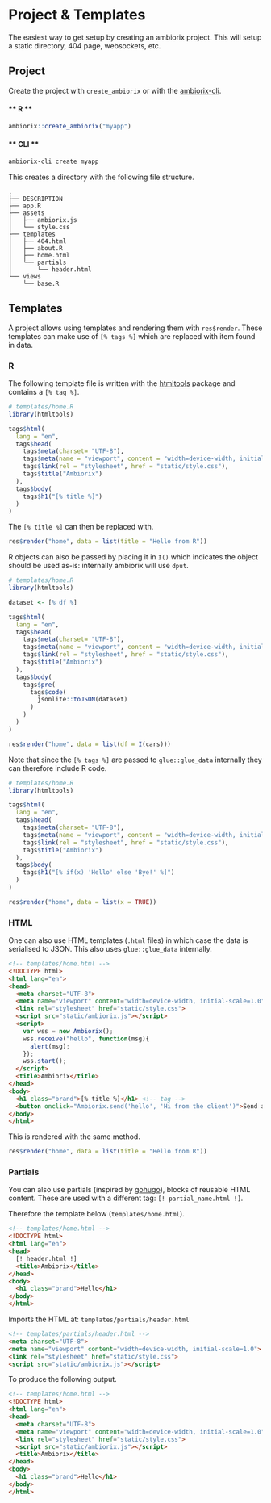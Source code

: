 
# Project & Templates

The easiest way to get setup by creating an ambiorix project. This will setup a static directory, 404 page, websockets, etc.

## Project 

Create the project with `create_ambiorix` or with the [ambiorix-cli](https://github.com/JohnCoene/ambiorix-cli).

<!-- tabs:start -->

#### ** R **

```r
ambiorix::create_ambiorix("myapp")
```

#### ** CLI **

```bash
ambiorix-cli create myapp
```

<!-- tabs:end -->

This creates a directory with the following file structure.

```
.
├── DESCRIPTION
├── app.R
├── assets
│   ├── ambiorix.js
│   └── style.css
├── templates
│   ├── 404.html
│   ├── about.R
│   ├── home.html
│   └── partials
│       └── header.html
└── views
    └── base.R
```

## Templates

A project allows using templates and rendering them with `res$render`. These templates can make use of `[% tags %]` which are replaced with item found in data.

### R

The following template file is written with the [htmltools](https://CRAN.R-project.org/package=htmltools) package and contains a `[% tag %]`.

```r
# templates/home.R
library(htmltools)

tags$html(
  lang = "en",
  tags$head(
    tags$meta(charset= "UTF-8"),
    tags$meta(name = "viewport", content = "width=device-width, initial-scale=1.0"),
    tags$link(rel = "stylesheet", href = "static/style.css"),
    tags$title("Ambiorix")
  ),
  tags$body(
    tags$h1("[% title %]")
  )
)
```

The `[% title %]` can then be replaced with.

```r
res$render("home", data = list(title = "Hello from R"))
```

R objects can also be passed by placing it in `I()` which indicates the object should be used as-is: internally ambiorix will use `dput`.

```r
# templates/home.R
library(htmltools)

dataset <- [% df %]

tags$html(
  lang = "en",
  tags$head(
    tags$meta(charset= "UTF-8"),
    tags$meta(name = "viewport", content = "width=device-width, initial-scale=1.0"),
    tags$link(rel = "stylesheet", href = "static/style.css"),
    tags$title("Ambiorix")
  ),
  tags$body(
    tags$pre(
      tags$code(
        jsonlite::toJSON(dataset)
      )
    )
  )
)
```

```r
res$render("home", data = list(df = I(cars)))
```

Note that since the `[% tags %]` are passed to `glue::glue_data` internally they can therefore include R code.

```r
# templates/home.R
library(htmltools)

tags$html(
  lang = "en",
  tags$head(
    tags$meta(charset= "UTF-8"),
    tags$meta(name = "viewport", content = "width=device-width, initial-scale=1.0"),
    tags$link(rel = "stylesheet", href = "static/style.css"),
    tags$title("Ambiorix")
  ),
  tags$body(
    tags$h1("[% if(x) 'Hello' else 'Bye!' %]")
  )
)
```

```r
res$render("home", data = list(x = TRUE))
```

### HTML

One can also use HTML templates (`.html` files) in which case the data is serialised to JSON. This also uses `glue::glue_data` internally.

```html
<!-- templates/home.html -->
<!DOCTYPE html>
<html lang="en">
<head>
  <meta charset="UTF-8">
  <meta name="viewport" content="width=device-width, initial-scale=1.0">
  <link rel="stylesheet" href="static/style.css">
  <script src="static/ambiorix.js"></script>
  <script>
    var wss = new Ambiorix();
    wss.receive("hello", function(msg){
      alert(msg);
    });
    wss.start();
  </script>
  <title>Ambiorix</title>
</head>
<body>
  <h1 class="brand">[% title %]</h1> <!-- tag -->
  <button onclick="Ambiorix.send('hello', 'Hi from the client')">Send a message</button>
</body>
</html>
```

This is rendered with the same method.

```r
res$render("home", data = list(title = "Hello from R"))
```

### Partials

You can also use partials (inspired by [gohugo](https://gohugo.io)), blocks of reusable HTML content. These are used with a different tag: `[! partial_name.html !]`.

Therefore the template below (`templates/home.html`).

```html
<!-- templates/home.html -->
<!DOCTYPE html>
<html lang="en">
<head>
  [! header.html !]
  <title>Ambiorix</title>
</head>
<body>
  <h1 class="brand">Hello</h1>
</body>
</html>
```

Imports the HTML at: `templates/partials/header.html `

```html
<!-- templates/partials/header.html -->
<meta charset="UTF-8">
<meta name="viewport" content="width=device-width, initial-scale=1.0">
<link rel="stylesheet" href="static/style.css">
<script src="static/ambiorix.js"></script>
```

To produce the following output.

```html
<!-- templates/home.html -->
<!DOCTYPE html>
<html lang="en">
<head>
  <meta charset="UTF-8">
  <meta name="viewport" content="width=device-width, initial-scale=1.0">
  <link rel="stylesheet" href="static/style.css">
  <script src="static/ambiorix.js"></script>
  <title>Ambiorix</title>
</head>
<body>
  <h1 class="brand">Hello</h1>
</body>
</html>
```
